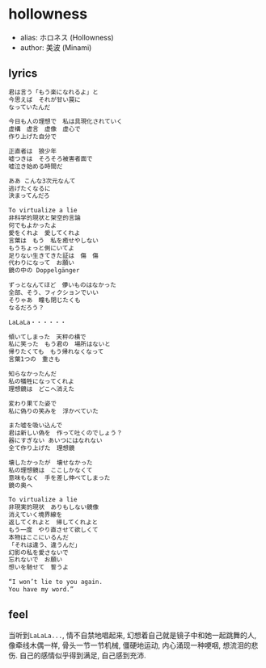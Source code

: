 # hollowness

- alias: ホロネス (Hollowness)
- author: 美波 (Minami)

## lyrics

```txt
君は言う「もう楽になれるよ」と
今思えば　それが甘い罠に
なっていたんだ

今日も人の理想で　私は具現化されていく
虚構　虚言　虚像　虚心で
作り上げた自分で

正直者は　狼少年
嘘つきは　そろそろ被害者面で
嘘泣き始める時間だ

ああ こんな3次元なんて
逃げたくなるに
決まってんだろ

To virtualize a lie
非科学的現状と架空的言論
何でもよかったよ
愛をくれよ　愛してくれよ
言葉は　もう　私を癒せやしない
もうちょっと側にいてよ
足りない生きてきた証は　傷　傷
代わりになって　お願い
鏡の中の Doppelgänger

ずっとなんてほど　儚いものはなかった
全部、そう、フィクションでいい
そりゃあ　瞳も閉じたくも
なるだろう？

LaLaLa・・・・・・

傾いてしまった　天秤の横で
私に笑った　もう君の　場所はないと
帰りたくても　もう帰れなくなって
言葉1つの　重さも

知らなかったんだ
私の犠牲になってくれよ
理想鏡は　どこへ消えた

変わり果てた姿で
私に偽りの笑みを　浮かべていた

また嘘を吸い込んで
君は新しい偽を　作って吐くのでしょう？
器にすぎない あいつにはなれない
全て作り上げた　理想鏡

壊したかったが　壊せなかった
私の理想鏡は　ここしかなくて
意味もなく　手を差し伸べてしまった
鏡の奥へ

To virtualize a lie
非現実的現状　ありもしない鏡像
消えていく境界線を
返してくれよと　帰してくれよと
もう一度　やり直させて欲しくて
本物はここにいるんだ
「それは違う、違うんだ」
幻影の私を愛さないで
忘れないで　お願い
想いを馳せて　誓うよ

“I won’t lie to you again.
You have my word.”
```

## feel

当听到`LaLaLa...`, 情不自禁地唱起来, 幻想着自己就是镜子中和她一起跳舞的人, 像牵线木偶一样, 骨头一节一节机械, 僵硬地运动, 内心涌现一种哽咽, 想流泪的悲伤. 自己的感情似乎得到满足, 自己感到充沛.
